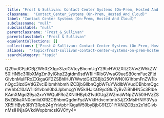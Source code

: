 ```yaml
--- 
 title: "Frost & Sullivan: Contact Center Systems (On-Prem, Hosted And Cloud)" 
 classname:  "Contact_Center_Systems_(On-Prem,_Hosted_And_Cloud)" 
 label: "Contact Center Systems (On-Prem, Hosted And Cloud)" 
 subclassname: "null" 
 subclasslabel: "null" 
 parentclassname: "Frost_&_Sullivan" 
 parentclasslabel: "Frost & Sullivan" 
 equalentCollections: [] 
 collections: ['Frost & Sullivan: Contact Center Systems (On-Prem, Hosted And Cloud)']
 aliases:  "/topic/frost-sullivan-contact-center-systems-on-prem-hosted-and-cloud"  
 searchCategory: "topic" 
---
```

Q29udGFjdCBjZW50ZXIgc3lzdGVtcyBhcmUgY29tcHV0ZXItZGVwZW5kZW50IHN5c3RlbXMgZm9yIGhpZ2gtdm9sdW1lIHRlbGVwaG9ueSB0cmFuc2FjdGlvbnMuIFRoZXkgaGF2ZSBhIHJlYWwtdGltZSBjb250YWN0IG1hbmFnZW1lbnQgc3lzdGVtIGZvciBlbmhhbmNlZCBjbGllbnQgbWFuYWdlbWVudCBhbmQgcmVhbC10aW1lIG1vbml0b3JpbmcgYW5kIHJlcG9ydGluZyBvZiBhIHN5c3RlbeKAmXMgd29ya2xvYWQuIFRoZXNlIHByb21vdGUgZWZmaWNpZW50IHVzZSBvZiBkaXN0cmlidXRlZCBhbmQgdmFyaWVkIHdvcmtmb3JjZXMsIHNlY3VyaXR5IHByb3RlY3Rpb24gYnVpbHQgaW50byBjbG91ZC1iYXNlZCBzb2x1dGlvbnMsIHNjaGVkdWxpbmcsIGV0Yy4=